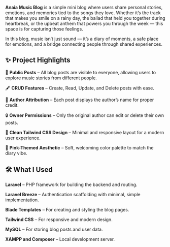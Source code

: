**Anaia Music Blog** is a simple mini blog where users share personal stories, emotions, and memories tied to the songs they love. Whether it’s the track that makes you smile on a rainy day, the ballad that held you together during heartbreak, or the upbeat anthem that powers you through the week — this space is for capturing those feelings.

In this blog, music isn’t just sound — it’s a diary of moments, a safe place for emotions, and a bridge connecting people through shared experiences.

## ✨ Project Highlights

📢 **Public Posts** – All blog posts are visible to everyone, allowing users to explore music stories from different people.

🖋 **CRUD Features** – Create, Read, Update, and Delete posts with ease.

🧾 **Author Attribution** – Each post displays the author’s name for proper credit.

🔒 **Owner Permissions** – Only the original author can edit or delete their own posts.

🎨 **Clean Tailwind CSS Design** – Minimal and responsive layout for a modern user experience.

💖 **Pink-Themed Aesthetic** – Soft, welcoming color palette to match the diary vibe.

## 🛠 What I Used

**Laravel** – PHP framework for building the backend and routing.

**Laravel Breeze** – Authentication scaffolding with minimal, simple implementation.

**Blade Templates** – For creating and styling the blog pages.

**Tailwind CSS** – For responsive and modern design.

**MySQL** – For storing blog posts and user data.

**XAMPP and Composer** – Local development server.
